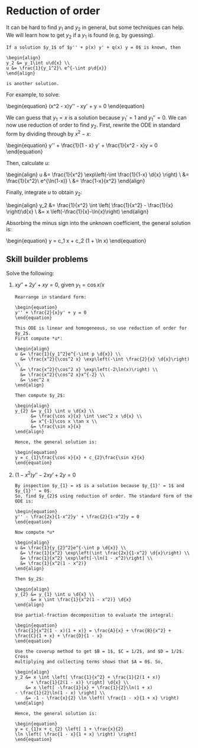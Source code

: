 # Reduction of order

It can be hard to find $y_1$ and $y_2$ in general, but some techniques can help.
We will learn how to get $y_2$ if a $y_1$ is found (e.g, by guessing).

```{topic} Reduction of Order
If a solution $y_1$ of $y'' + p(x) y' + q(x) y = 0$ is known, then

\begin{align}
y_2 &= y_1\int u\d{x} \\
u &= \frac{1}{y_1^2}\ e^{-\int p\d{x}}
\end{align}

is another solution.
```

For example, to solve:

\begin{equation}
(x^2 - x)y'' - xy' + y = 0
\end{equation}

We can guess that $y_1 = x$ is a solution because $y_1' = 1$ and $y_1'' = 0$.
We can now use reduction of order to find $y_2$. First, rewrite the ODE in
standard form by dividing through by $x^2-x$:

\begin{equation}
y'' + \frac{1}{1 - x} y' + \frac{1}{x^2 - x}y = 0
\end{equation}

Then, calculate *u*:

\begin{align}
u &= \frac{1}{x^2} \exp\left(-\int \frac{1}{1-x} \d{x} \right) \\
  &= \frac{1}{x^2}\ e^{\ln(1-x)} \\
  &= \frac{1-x}{x^2}
\end{align}

Finally, integrate *u* to obtain $y_2$:

\begin{align}
y_2 &= \frac{1}{x^2} \int \left( \frac{1}{x^2} - \frac{1}{x} \right)\d{x} \\
&= x \left(-\frac{1}{x}-\ln{x}\right)
\end{align}

Absorbing the minus sign into the unknown coefficient, the general solution is:

\begin{equation}
y = c_1 x + c_2 (1 + \ln x)
\end{equation}

## Skill builder problems

Solve the following:

1. $xy'' + 2y' + xy = 0$, given $y_1 = \cos x / x$

   ```{solution}
   Rearrange in standard form:

   \begin{equation}
   y'' + \frac{2}{x}y' + y = 0
   \end{equation}

   This ODE is linear and homogeneous, so use reduction of order for $y_2$.
   First compute *u*:

   \begin{align}
   u &= \frac{1}{y_1^2}e^{-\int p \d{x}} \\
     &= \frac{x^2}{\cos^2 x} \exp\left(-\int \frac{2}{x} \d{x}\right) \\
     &= \frac{x^2}{\cos^2 x} \exp\left(-2\ln(x)\right) \\
     &= \frac{x^2}{\cos^2 x}x^{-2} \\
     &= \sec^2 x
   \end{align}

   Then compute $y_2$:

   \begin{align}
   y_{2} &= y_{1} \int u \d{x} \\
         &= \frac{\cos x}{x} \int \sec^2 x \d{x} \\
         &= x^{-1}\cos x \tan x \\
         &= \frac{\sin x}{x}
   \end{align}

   Hence, the general solution is:

   \begin{equation}
   y = c_{1}\frac{\cos x}{x} + c_{2}\frac{\sin x}{x}
   \end{equation}
   ```

2. $(1-x^2)y'' - 2xy' + 2y = 0$

   ```{solution}
   By inspection $y_{1} = x$ is a solution because $y_{1}' = 1$ and $y_{1}'' = 0$.
   So, find $y_{2}$ using reduction of order. The standard form of the ODE is:

   \begin{equation}
   y'' - \frac{2x}{1-x^2}y' + \frac{2}{1-x^2}y = 0
   \end{equation}

   Now compute *u*

   \begin{align}
   u &= \frac{1}{y_{2}^2}e^{-\int p \d{x}} \\
     &= \frac{1}{x^2} \exp\left(\int \frac{2x}{1-x^2} \d{x}\right) \\
     &= \frac{1}{x^2} \exp\left[-\ln(1 - x^2)\right] \\
     &= \frac{1}{x^2(1 - x^2)}
   \end{align}

   Then $y_2$:

   \begin{align}
   y_{2} &= y_{1} \int u \d{x} \\
         &= x \int \frac{1}{x^2(1 - x^2)} \d{x}
   \end{align}

   Use partial-fraction decomposition to evaluate the integral:

   \begin{equation}
   \frac{1}{x^2(1 - x)(1 + x)} = \frac{A}{x} + \frac{B}{x^2} +
   \frac{C}{1 + x} + \frac{D}{1 - x}
   \end{equation}

   Use the coverup method to get $B = 1$, $C = 1/2$, and $D = 1/2$. Cross
   multiplying and collecting terms shows that $A = 0$. So,

   \begin{align}
   y_2 &= x \int \left[ \frac{1}{x^2} + \frac{1}{2(1 + x)}
         + \frac{1}{2(1 - x)} \right] \d{x} \\
       &= x \left[ -\frac{1}{x} + \frac{1}{2}\ln(1 + x)
   - \frac{1}{2}\ln(1 - x) \right] \\
       &= -1 - \frac{x}{2} \ln \left( \frac{1 - x}{1 + x} \right)
   \end{align}

   Hence, the general solution is:

   \begin{equation}
   y = c_{1}x + c_{2} \left[ 1 + \frac{x}{2}
   \ln \left( \frac{1 - x}{1 + x} \right) \right]
   \end{equation}
   ```
